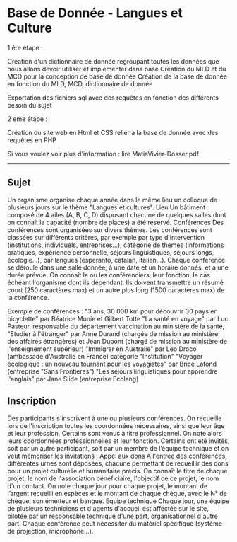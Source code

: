 # Base de Donnée - Langues et Culture

1 ére étape : 

  Création d'un dictionnaire de donnée regroupant toutes les données que nous allons devoir utiliser et implementer dans base
  Création du MLD et du MCD pour la conception de base de donnée
  Création de la base de donnée en fonction du MLD, MCD, dictionnaire de donnée

  Exportation des fichiers sql avec des requêtes en fonction des différents besoin du sujet

2 eme étape : 

Création du site web en Html et CSS relier à la base de donnée avec des requêtes en PHP

Si vous voulez voir plus d'information : lire MatisVivier-Dosser.pdf

-------
 Sujet
-------


Un organisme organise chaque année dans le même lieu un colloque de plusieurs jours sur le thème "Langues et cultures".
Lieu
Un bâtiment composé de 4 ailes (A, B, C, D) disposant chacune de quelques salles dont on connaît la capacité (nombre
de places) a été réservé.
Conférences
Des conférences sont organisées sur divers thèmes. Les conférences sont classées sur différents critères, par exemple
par type d'intervention (institutions, individuels, entreprises...), catégorie de thèmes (informations pratiques, expérience
personnelle, séjours linguistiques, séjours longs, écologie...), par langues (esperanto, catalan, italien...).
Chaque conférence se déroule dans une salle donnée, à une date et un horaire donnés, et a une durée prévue.
On connaît le ou les conférenciers, leur fonction, le cas échéant l'organisme dont ils dépendant. Ils doivent transmettre un
résumé court (250 caractères max) et un autre plus long (1500 caractères max) de la conférence.

Exemple de conférences :
  "3 ans, 30 000 km pour découvrir 30 pays en bicyclette" par Béatrice Munie et Gilbert Totte
  "La santé en voyage" par Luc Pasteur, responsable du département vaccination au ministère de la santé,
  "Etudier à l'étranger" par Anne Durand (chargée de mission au ministère des affaires étrangères) et Jean Dupont
  (chargé de mission au ministère de l'enseignement supérieur)
  "Immigrer en Australie" par Leo Droco (ambassade d'Australie en France) catégorie "Institution"
  "Voyager écologique : un nouveau tournant pour les voyagistes" par Brice Lafond (entreprise "Sans Frontières")
  "Les séjours linguistiques pour apprendre l'anglais" par Jane Slide (entreprise Ecolang)
  
Inscription
-----------

Des participants s'inscrivent à une ou plusieurs conférences. On recueille lors de l'inscription toutes les coordonnées
nécessaires, ainsi que leur âge et leur profession,
Certains sont venus à titre professionnel. On note alors leurs coordonnées professionnelles et leur fonction.
Certains ont été invités, soit par un autre participant, soit par un membre de l’équipe technique et on veut mémoriser les
invitations !
Appel aux dons
A l'entrée des conférences, différentes urnes sont déposées, chacune permettant de recueillir des dons pour un projet
culturelle et humanitaire précis.
On connaît le titre de chaque projet, le nom de l'association bénéficiaire, l'objectif de ce projet, le nom d'un contact.
On note chaque jour pour chaque projet, le montant de l’argent recueilli en espèces et le montant de chaque chèque, avec
le N° de chèque, son émetteur et banque.
Equipe technique
Chaque jour, une équipe de plusieurs techniciens et d'agents d'accueil est affectée sur le site, pilotée par un responsable
technique d'une part, organisationnel d'autre part.
Chaque conférence peut nécessiter du matériel spécifique (système de projection, microphone...).
